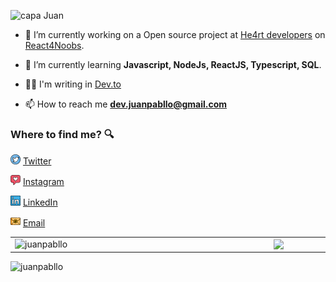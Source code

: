 ![capa Juan](https://media.giphy.com/media/Vbtc9VG51NtzT1Qnv1/giphy.gif)

- 🔭 I’m currently working on a Open source project at [He4rt developers](https://github.com/he4rt/4noobs) on [React4Noobs](https://github.com/he4rt/react4noobs).
- 🌱 I’m currently learning **Javascript, NodeJs, ReactJS, Typescript, SQL**.

- 👨‍💻 I'm writing in [Dev.to](https://dev.to/juanpabllo)

<!-- - 💬 Ask me about **Front-End** -->

- 📫 How to reach me **dev.juanpabllo@gmail.com**

### Where to find me? :mag:

<a href="https://twitter.com/Juan_Pabl00o"><img src="./images/twitter.png" width="16"/></a> [Twitter](https://twitter.com/Juan_Pabl00o)

<a href="https://www.instagram.com/juan_pablloreal/"><img src="./images/instagram.png" width="16"/></a> [Instagram](https://www.instagram.com/juan_pablloreal/)

<a href="https://www.linkedin.com/in/juanpablodev/"><img src="./images/linkedin.png" width="16"/></a> [LinkedIn](https://www.linkedin.com/in/juanpablodev/)

<a href="mailto:juanpablo192.dreaw@gmail.com"><img src="./images/email.png" width="16"/></a> [Email](mailto:juanpablo192.dreaw@gmail.com)

<center>
  <table>
    <tr>
      <td><img width="400px" align="left" src="https://github-readme-stats.vercel.app/api?username=juanpabllo&show_icons=true&theme=material-palenight" alt="juanpabllo" /></td>
<td><img width="370px" align="left" src="https://github-readme-stats.vercel.app/api/top-langs/?username=juanpabllo&hide=html&layout=compact&theme=material-palenight" /></td>
</tr>   
  </table>
</center>

<p align="left"> <img src="https://komarev.com/ghpvc/?username=juanpabllo" alt="juanpabllo" /> </p>
